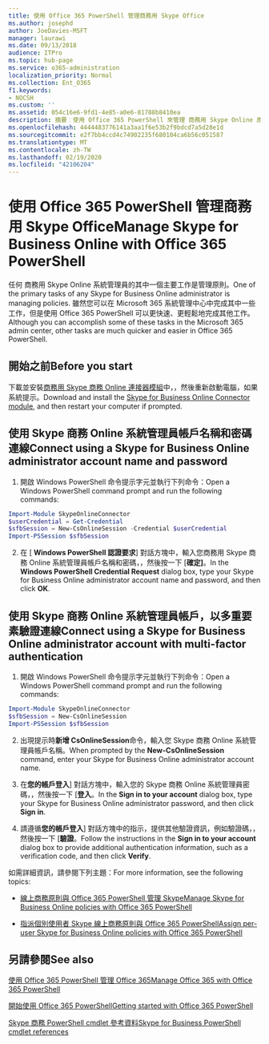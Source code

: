 ```yaml
---
title: 使用 Office 365 PowerShell 管理商務用 Skype Office
ms.author: josephd
author: JoeDavies-MSFT
manager: laurawi
ms.date: 09/13/2018
audience: ITPro
ms.topic: hub-page
ms.service: o365-administration
localization_priority: Normal
ms.collection: Ent_O365
f1.keywords:
- NOCSH
ms.custom: ''
ms.assetid: 054c16e6-9fd1-4e85-a0e6-81788b8410ea
description: 摘要︰使用 Office 365 PowerShell 來管理 商務用 Skype Online 原則、每一使用者原則和會議的設定。
ms.openlocfilehash: 4444483776141a3aa1f6e53b2f9bdcd7a5d28e1d
ms.sourcegitcommit: e2f7bb4ccd4c74902235f680104ca6b56c051587
ms.translationtype: MT
ms.contentlocale: zh-TW
ms.lasthandoff: 02/19/2020
ms.locfileid: "42106204"
---
```

# <a name="manage-skype-for-business-online-with-office-365-powershell"></a><span data-ttu-id="529b5-103">使用 Office 365 PowerShell 管理商務用 Skype Office</span><span class="sxs-lookup"><span data-stu-id="529b5-103">Manage Skype for Business Online with Office 365 PowerShell</span></span>

<span data-ttu-id="529b5-104">任何 商務用 Skype Online 系統管理員的其中一個主要工作是管理原則。</span><span class="sxs-lookup"><span data-stu-id="529b5-104">One of the primary tasks of any Skype for Business Online administrator is managing policies.</span></span> <span data-ttu-id="529b5-105">雖然您可以在 Microsoft 365 系統管理中心中完成其中一些工作，但是使用 Office 365 PowerShell 可以更快速、更輕鬆地完成其他工作。</span><span class="sxs-lookup"><span data-stu-id="529b5-105">Although you can accomplish some of these tasks in the Microsoft 365 admin center, other tasks are much quicker and easier in Office 365 PowerShell.</span></span> 

## <a name="before-you-start"></a><span data-ttu-id="529b5-106">開始之前</span><span class="sxs-lookup"><span data-stu-id="529b5-106">Before you start</span></span>

<span data-ttu-id="529b5-107">下載並安裝[商務用 Skype 商務 Online 連接器模組](https://www.microsoft.com/download/details.aspx?id=39366)中，，然後重新啟動電腦，如果系統提示。</span><span class="sxs-lookup"><span data-stu-id="529b5-107">Download and install the [Skype for Business Online Connector module](https://www.microsoft.com/download/details.aspx?id=39366), and then restart your computer if prompted.</span></span>


## <a name="connect-using-a-skype-for-business-online-administrator-account-name-and-password"></a><span data-ttu-id="529b5-108">使用 Skype 商務 Online 系統管理員帳戶名稱和密碼連線</span><span class="sxs-lookup"><span data-stu-id="529b5-108">Connect using a Skype for Business Online administrator account name and password</span></span>

1. <span data-ttu-id="529b5-109">開啟 Windows PowerShell 命令提示字元並執行下列命令：</span><span class="sxs-lookup"><span data-stu-id="529b5-109">Open a Windows PowerShell command prompt and run the following commands:</span></span> 
    
  ```powershell
  Import-Module SkypeOnlineConnector
  $userCredential = Get-Credential
  $sfbSession = New-CsOnlineSession -Credential $userCredential
  Import-PSSession $sfbSession
  ```

2. <span data-ttu-id="529b5-110">在 [ **Windows PowerShell 認證要求**] 對話方塊中，輸入您商務用 Skype 商務 Online 系統管理員帳戶名稱和密碼，，然後按一下 [**確定]**。</span><span class="sxs-lookup"><span data-stu-id="529b5-110">In the **Windows PowerShell Credential Request** dialog box, type your Skype for Business Online administrator account name and password, and then click **OK**.</span></span>


## <a name="connect-using-a-skype-for-business-online-administrator-account-with-multi-factor-authentication"></a><span data-ttu-id="529b5-111">使用 Skype 商務 Online 系統管理員帳戶，以多重要素驗證連線</span><span class="sxs-lookup"><span data-stu-id="529b5-111">Connect using a Skype for Business Online administrator account with multi-factor authentication</span></span>

1. <span data-ttu-id="529b5-112">開啟 Windows PowerShell 命令提示字元並執行下列命令：</span><span class="sxs-lookup"><span data-stu-id="529b5-112">Open a Windows PowerShell command prompt and run the following commands:</span></span>

  ```powershell
  Import-Module SkypeOnlineConnector
  $sfbSession = New-CsOnlineSession
  Import-PSSession $sfbSession
  ```

2. <span data-ttu-id="529b5-113">出現提示時**新增 CsOnlineSession**命令，輸入您 Skype 商務 Online 系統管理員帳戶名稱。</span><span class="sxs-lookup"><span data-stu-id="529b5-113">When prompted by the **New-CsOnlineSession** command, enter your Skype for Business Online administrator account name.</span></span>

3. <span data-ttu-id="529b5-114">在**您的帳戶登入**] 對話方塊中，輸入您的 Skype 商務 Online 系統管理員密碼，，然後按一下 [**登入**。</span><span class="sxs-lookup"><span data-stu-id="529b5-114">In the **Sign in to your account** dialog box, type your Skype for Business Online administrator password, and then click **Sign in**.</span></span>

4. <span data-ttu-id="529b5-115">請遵循**您的帳戶登入**] 對話方塊中的指示，提供其他驗證資訊，例如驗證碼，，然後按一下 [**驗證**。</span><span class="sxs-lookup"><span data-stu-id="529b5-115">Follow the instructions in the **Sign in to your account** dialog box to provide additional authentication information, such as a verification code, and then click **Verify**.</span></span>

<span data-ttu-id="529b5-116">如需詳細資訊，請參閱下列主題：</span><span class="sxs-lookup"><span data-stu-id="529b5-116">For more information, see the following topics:</span></span>
  
- [<span data-ttu-id="529b5-117">線上商務原則與 Office 365 PowerShell 管理 Skype</span><span class="sxs-lookup"><span data-stu-id="529b5-117">Manage Skype for Business Online policies with Office 365 PowerShell</span></span>](manage-skype-for-business-online-policies-with-office-365-powershell.md)
    
- [<span data-ttu-id="529b5-118">指派個別使用者 Skype 線上商務原則與 Office 365 PowerShell</span><span class="sxs-lookup"><span data-stu-id="529b5-118">Assign per-user Skype for Business Online policies with Office 365 PowerShell</span></span>](assign-per-user-skype-for-business-online-policies-with-office-365-powershell.md)
    
## <a name="see-also"></a><span data-ttu-id="529b5-119">另請參閱</span><span class="sxs-lookup"><span data-stu-id="529b5-119">See also</span></span>

[<span data-ttu-id="529b5-120">使用 Office 365 PowerShell 管理 Office 365</span><span class="sxs-lookup"><span data-stu-id="529b5-120">Manage Office 365 with Office 365 PowerShell</span></span>](manage-office-365-with-office-365-powershell.md)
  
[<span data-ttu-id="529b5-121">開始使用 Office 365 PowerShell</span><span class="sxs-lookup"><span data-stu-id="529b5-121">Getting started with Office 365 PowerShell</span></span>](getting-started-with-office-365-powershell.md)

[<span data-ttu-id="529b5-122">Skype 商務 PowerShell cmdlet 參考資料</span><span class="sxs-lookup"><span data-stu-id="529b5-122">Skype for Business PowerShell cmdlet references</span></span>](https://docs.microsoft.com/powershell/module/skype/?view=skype-ps)

